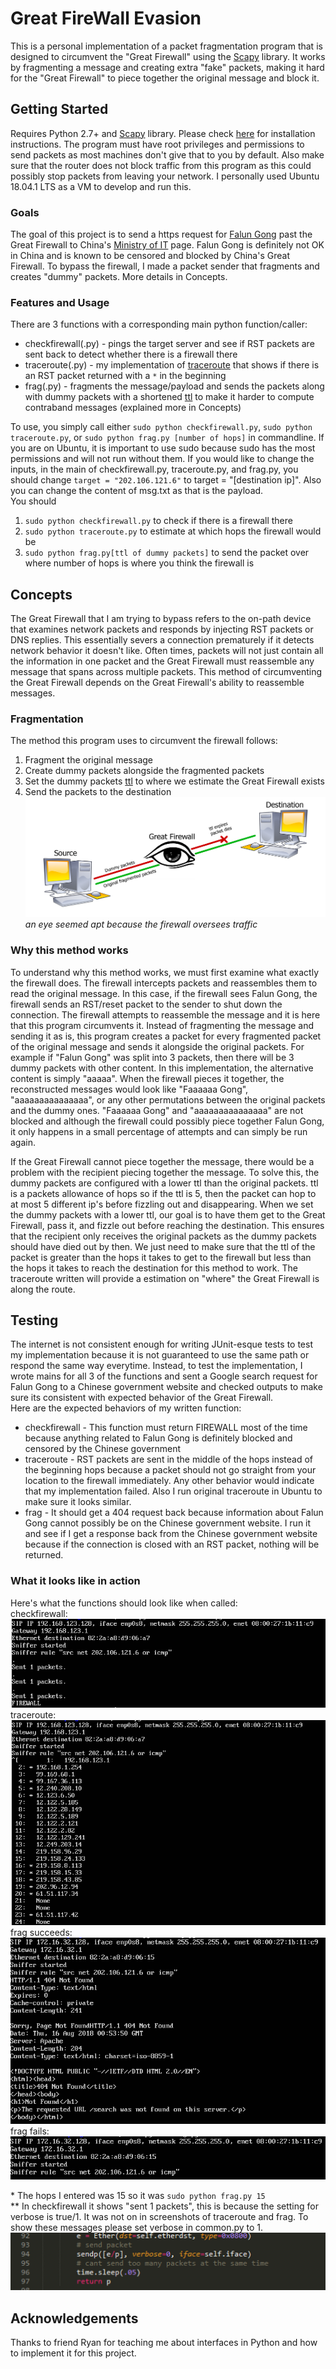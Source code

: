 # Great FireWall Evasion

This is a personal implementation of a packet fragmentation program that is designed to circumvent the "Great Firewall" using the [Scapy](https://scapy.net/) library. It works by fragmenting a message and creating extra "fake" packets, making it hard for the "Great Firewall" to piece together the original message and block it. 

## Getting Started

Requires Python 2.7+ and [Scapy](https://scapy.net/) library. Please check [here](https://scapy.readthedocs.io/en/latest/installation.html) for installation instructions. The program must have root privileges and permissions to send packets as most machines don't give that to you by default. Also make sure that the router does not block traffic from this program as this could possibly stop packets from leaving your network. I personally used Ubuntu 18.04.1 LTS as a VM to develop and run this.  

### Goals
The goal of this project is to send a https request for [Falun Gong](https://en.wikipedia.org/wiki/Falun_Gong) past the Great Firewall to China's [Ministry of IT](www.miit.gov.cn) page. Falun Gong is definitely not OK in China and is known to be censored and blocked by China's Great Firewall. To bypass the firewall, I made a packet sender that fragments and creates "dummy" packets. More details in Concepts.

### Features and Usage
There are 3 functions with a corresponding main python function/caller:  
* checkfirewall(.py) - pings the target server and see if RST packets are sent back to detect whether there is a firewall there  
* traceroute(.py) - my implementation of [traceroute](https://en.wikipedia.org/wiki/Traceroute) that shows if there is an RST packet returned with a `*` in the beginning  
* frag(.py) - fragments the message/payload and sends the packets along with dummy packets with a shortened [ttl](https://en.wikipedia.org/wiki/Time_to_live) to make it harder to compute contraband messages (explained more in Concepts)  

To use, you simply call either `sudo python checkfirewall.py`, `sudo python traceroute.py`, or `sudo python frag.py [number of hops]` in commandline. If you are on Ubuntu, it is important to use sudo because sudo has the most permissions and will not run without them. If you would like to change the inputs, in the main of checkfirewall.py, traceroute.py, and frag.py, you should change `target = "202.106.121.6"` to target = "[destination ip]". Also you can change the content of msg.txt as that is the payload.    
You should  
1. `sudo python checkfirewall.py` to check if there is a firewall there
2. `sudo python traceroute.py` to estimate at which hops the firewall would be
3. `sudo python frag.py[ttl of dummy packets]` to send the packet over where number of hops is where you think the firewall is   

## Concepts
The Great Firewall that I am trying to bypass refers to the on-path device that examines network packets and responds by injecting RST packets or DNS replies. This essentially severs a connection prematurely if it detects network behavior it doesn't like. Often times, packets will not just contain all the information in one packet and the Great Firewall must reassemble any message that spans across multiple packets. This method of circumventing the Great Firewall depends on the Great Firewall's ability to reassemble messages.

### Fragmentation
The method this program uses to circumvent the firewall follows:
1. Fragment the original message  
2. Create dummy packets alongside the fragmented packets  
3. Set the dummy packets [ttl](https://en.wikipedia.org/wiki/Time_to_live) to where we estimate the Great Firewall exists  
4. Send the packets to the destination  
![illustration](https://github.com/fubishio/GreatFirewallEvasion/blob/master/screenshots/illustration.png)  
*an eye seemed apt because the firewall oversees traffic*

### Why this method works
To understand why this method works, we must first examine what exactly the firewall does. The firewall intercepts packets and reassembles them to read the original message. In this case, if the firewall sees Falun Gong, the firewall sends an RST/reset packet to the sender to shut down the connection. The firewall attempts to reassemble the message and it is here that this program circumvents it. Instead of fragmenting the message and sending it as is, this program creates a packet for every fragmented packet of the original message and sends it alongside the original packets. For example if "Falun Gong" was split into 3 packets, then there will be 3 dummy packets with other content. In this implementation, the alternative content is simply "aaaaa". When the firewall pieces it together, the reconstructed messages would look like "Faaaaaa Gong", "aaaaaaaaaaaaaaa", or any other permutations between the original packets and the dummy ones. "Faaaaaa Gong" and "aaaaaaaaaaaaaaa" are not blocked and although the firewall could possibly piece together Falun Gong, it only happens in a small percentage of attempts and can simply be run again.  
  
If the Great Firewall cannot piece together the message, there would be a problem with the recipient piecing together the message. To solve this, the dummy packets are configured with a lower ttl than the original packets. ttl is a packets allowance of hops so if the ttl is 5, then the packet can hop to at most 5 different ip's before fizzling out and disappearing. When we set the dummy packets with a lower ttl, our goal is to have them get to the Great Firewall, pass it, and fizzle out before reaching the destination. This ensures that the recipient only receives the original packets as the dummy packets should have died out by then. We just need to make sure that the ttl of the packet is greater than the hops it takes to get to the firewall but less than the hops it takes to reach the destination for this method to work. The traceroute written will provide a estimation on "where" the Great Firewall is along the route.

## Testing
The internet is not consistent enough for writing JUnit-esque tests to test my implementation because it is not guaranteed to use the same path or respond the same way everytime. Instead, to test the implementation, I wrote mains for all 3 of the functions and sent a Google search request for Falun Gong to a Chinese government website and checked outputs to make sure its consistent with expected behavior of the Great Firewall.  
Here are the expected behaviors of my written function:   
* checkfirewall - This function must return FIREWALL most of the time because anything related to Falun Gong is definitely blocked and censored by the Chinese government  
* traceroute - RST packets are sent in the middle of the hops instead of the beginning hops because a packet should not go straight from your location to the firewall immediately. Any other behavior would indicate that my implementation failed. Also I run original traceroute in Ubuntu to make sure it looks similar.  
* frag - It should get a 404 request back because information about Falun Gong cannot possibly be on the Chinese government website. I run it and see if I get a response back from the Chinese government website because if the connection is closed with an RST packet, nothing will be returned.

### What it looks like in action

Here's what the functions should look like when called:  
checkfirewall:  
![checkfirewall](https://github.com/fubishio/GreatFirewallEvasion/blob/master/screenshots/checkfirewall.PNG)  
traceroute:  
![traceroute](https://github.com/fubishio/GreatFirewallEvasion/blob/master/screenshots/traceroute.PNG)  
frag succeeds:  
![frag succeeds](https://github.com/fubishio/GreatFirewallEvasion/blob/master/screenshots/fragsuccess.png)  
frag fails:  
![frag fails](https://github.com/fubishio/GreatFirewallEvasion/blob/master/screenshots/fragfail.png)  

\* The hops I entered was 15 so it was `sudo python frag.py 15`  
\** In checkfirewall it shows "sent 1 packets", this is because the setting for verbose is true/1. It was not on in screenshots of traceroute and frag. To show these messages please set verbose in common.py to 1.  
![verbose](https://github.com/fubishio/GreatFirewallEvasion/blob/master/screenshots/verbose.PNG)

## Acknowledgements

Thanks to friend Ryan for teaching me about interfaces in Python and how to implement it for this project.
